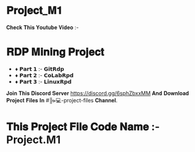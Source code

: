 # 𝐏𝐫𝐨𝐣𝐞𝐜𝐭_𝐌𝟏
𝐂𝐡𝐞𝐜𝐤 𝐓𝐡𝐢𝐬 𝐘𝐨𝐮𝐭𝐮𝐛𝐞 𝐕𝐢𝐝𝐞𝐨 :- 

# 𝐑𝐃𝐏 𝐌𝐢𝐧𝐢𝐧𝐠 𝐏𝐫𝐨𝐣𝐞𝐜𝐭
- ♦ 𝗣𝗮𝗿𝘁 𝟭 :- 𝗚𝗶𝘁𝗥𝗱𝗽
- ♦ 𝗣𝗮𝗿𝘁 𝟮 :- 𝗖𝗼𝗟𝗮𝗯𝗥𝗽𝗱
- ♦ 𝗣𝗮𝗿𝘁 𝟯 :- 𝗟𝗶𝗻𝘂𝘅𝗥𝗽𝗱

𝐉𝐨𝐢𝐧 𝐓𝐡𝐢𝐬 𝐃𝐢𝐬𝐜𝐨𝐫𝐝 𝐒𝐞𝐫𝐯𝐞𝐫 https://discord.gg/6sphZbxxMM 𝐀𝐧𝐝 𝐃𝐨𝐰𝐧𝐥𝐨𝐚𝐝 𝐏𝐫𝐨𝐣𝐞𝐜𝐭 𝐅𝐢𝐥𝐞𝐬 𝐈𝐧 #╠⫸💻-project-files 𝐂𝐡𝐚𝐧𝐧𝐞𝐥.
# 𝐓𝐡𝐢𝐬 𝐏𝐫𝐨𝐣𝐞𝐜𝐭 𝐅𝐢𝐥𝐞 𝐂𝐨𝐝𝐞 𝐍𝐚𝐦𝐞 :- Project.M1
